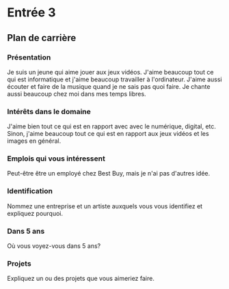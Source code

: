 # Entrée 3
## Plan de carrière

### Présentation
Je suis un jeune qui aime jouer aux jeux vidéos. J'aime beaucoup tout ce qui est informatique et j'aime beaucoup travailler à l'ordinateur. J'aime aussi écouter et faire de la musique quand je ne sais pas quoi faire. Je chante aussi beaucoup chez moi dans mes temps libres. 

### Intérêts dans le domaine
J'aime bien tout ce qui est en rapport avec avec le numérique, digital, etc. Sinon, j'aime beaucoup tout ce qui est en rapport aux jeux vidéos et les images en général. 

### Emplois qui vous intéressent
Peut-être être un employé chez Best Buy, mais je n'ai pas d'autres idée.

### Identification
Nommez une entreprise et un artiste auxquels vous vous identifiez et expliquez pourquoi. 

### Dans 5 ans
Où vous voyez-vous dans 5 ans? 

### Projets
Expliquez un ou des projets que vous aimeriez faire. 
